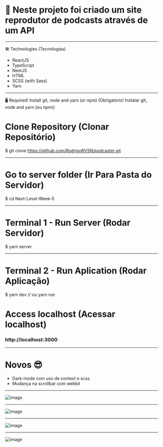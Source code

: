 # 🎤 Neste projeto foi criado um site reprodutor de podcasts através de um API

_________________________________________________________________________________________________________________________________________________________
🛠 Technologies (Tecnologias)
- ReactJS
- TypeScript
- NextJS
- HTML
- SCSS (with Sass)
- Yarn

_________________________________________________________________________________________________________________________________________________________
🖥️ Required! Install git, node and yarn (or npm) (Obrigatório! Instalar git, node and yarn (ou npm))
# Clone Repository (Clonar Repositório)
$ git clone https://github.com/RodrigoRVSN/podcaster.git

_________________________________________________________________________________________________________________________________________________________
# Go to server folder (Ir Para Pasta do Servidor)
$ cd Next-Level-Week-5

_________________________________________________________________________________________________________________________________________________________
# Terminal 1 - Run Server (Rodar Servidor)
$ yarn server

_________________________________________________________________________________________________________________________________________________________
# Terminal 2 - Run Aplication (Rodar Aplicação)
$ yarn dev // ou yarn run
# Access localhost (Acessar localhost)
### http://localhost:3000

_________________________________________________________________________________________________________________________________________________________

# Novos 😎

- Dark-mode com uso de context e scss
- Mudança na scrollbar com webkit
_________________________________________________________________________________________________________________________________________________________
![image](https://user-images.githubusercontent.com/75763403/116004299-7c306f00-a5d8-11eb-8337-4a7672028f78.png)
_________________________________________________________________________________________________________________________________________________________
![image](https://user-images.githubusercontent.com/75763403/116004295-70dd4380-a5d8-11eb-919c-b20e1e9dd4a9.png)
____________________________________________________________________________________________________________________________________________________________
![image](https://user-images.githubusercontent.com/75763403/116004235-2f4c9880-a5d8-11eb-9cd7-a116d9e951ac.png)
____________________________________________________________________________________________________________________________________________________________
![image](https://user-images.githubusercontent.com/75763403/116004286-6327be00-a5d8-11eb-9366-324ac9c69c22.png)
